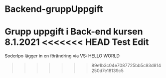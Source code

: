# Backend-gruppUppgift
Grupp uppgift i Back-end kursen 8.1.2021
<<<<<<< HEAD
Test Edit
=======

Soderlpo lägger in en förändring via VS: HELLO WORLD
>>>>>>> 89e1b3c04e7087725bb5c93d814250d7e18139c5
